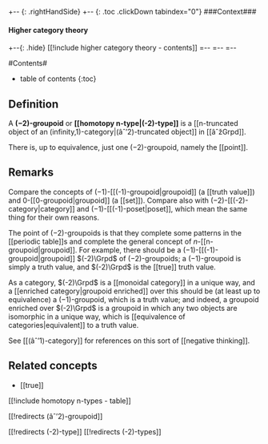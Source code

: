 
+-- {: .rightHandSide}
+-- {: .toc .clickDown tabindex="0"}
###Context###
#### Higher category theory
+--{: .hide}
[[!include higher category theory - contents]]
=--
=--
=--


#Contents#
* table of contents
{:toc}

## Definition

A **$(-2)$-groupoid** or **[[homotopy n-type|(-2)-type]]** is a [[n-truncated object of an (infinity,1)-category|(âˆ’2)-truncated object]] in [[âˆžGrpd]]. 

There is, up to equivalence, just one $(-2)$-groupoid, namely the [[point]].  



## Remarks

Compare the concepts of $(-1)$-[[(-1)-groupoid|groupoid]] (a [[truth value]]) and $0$-[[0-groupoid|groupoid]] (a [[set]]).  Compare also with $(-2)$-[[(-2)-category|category]] and $(-1)$-[[(-1)-poset|poset]], which mean the same thing for their own reasons.

The point of $(-2)$-groupoids is that they complete some patterns in the [[periodic table]]s and complete the general concept of $n$-[[n-groupoid|groupoid]].  For example, there should be a $(-1)$-[[(-1)-groupoid|groupoid]] $(-2)\Grpd$ of $(-2)$-groupoids; a $(-1)$-groupoid is simply a truth value, and $(-2)\Grpd$ is the [[true]] truth value.

As a category, $(-2)\Grpd$ is a [[monoidal category]] in a unique way, and a [[enriched category|groupoid enriched]] over this should be (at least up to equivalence) a $(-1)$-groupoid, which is a truth value; and indeed, a groupoid enriched over $(-2)\Grpd$ is a groupoid in which any two objects are isomorphic in a unique way, which is [[equivalence of categories|equivalent]] to a truth value.

See [[(âˆ’1)-category]] for references on this sort of [[negative thinking]].

## Related concepts

* [[true]]

[[!include homotopy n-types - table]]


[[!redirects (âˆ’2)-groupoid]]

[[!redirects (-2)-type]]
[[!redirects (-2)-types]]
